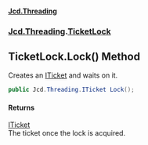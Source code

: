 #### [Jcd.Threading](index.md 'index')
### [Jcd.Threading](Jcd.Threading.md 'Jcd.Threading').[TicketLock](Jcd.Threading.TicketLock.md 'Jcd.Threading.TicketLock')

## TicketLock.Lock() Method

Creates an [ITicket](Jcd.Threading.ITicket.md 'Jcd.Threading.ITicket') and waits on it.

```csharp
public Jcd.Threading.ITicket Lock();
```

#### Returns
[ITicket](Jcd.Threading.ITicket.md 'Jcd.Threading.ITicket')  
The ticket once the lock is acquired.